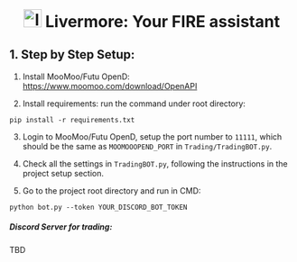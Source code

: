 
<h1 align="center" style="margin: 0 auto 0 auto;"> 
   <img width="32" src="https://lookatwallstreet.notion.site/image/https%3A%2F%2Fprod-files-secure.s3.us-west-2.amazonaws.com%2F0472a71b-02f2-43f2-b650-2ae94ae1fb5b%2Fc0e93390-aca9-4f7a-8b36-8a66ec8d925f%2F%25E5%25BE%25AE%25E4%25BF%25A1%25E6%2588%25AA%25E5%259B%25BE_20240930173619.png?table=block&id=1296853c-146c-8096-bb90-d38181edfea5&spaceId=0472a71b-02f2-43f2-b650-2ae94ae1fb5b&width=600&userId=&cache=v2" alt="logo" >  
   Livermore: Your FIRE assistant
</h1>

## 1. Step by Step Setup:
1. Install MooMoo/Futu OpenD: https://www.moomoo.com/download/OpenAPI
   
2. Install requirements: run the command under root directory:
```
pip install -r requirements.txt
```
3. Login to MooMoo/Futu OpenD, setup the port number to `11111`, which should be the same as `MOOMOOOPEND_PORT` in `Trading/TradingBOT.py`.

4. Check all the settings in `TradingBOT.py`, following the instructions in the project setup section.

5. Go to the project root directory and run in CMD:
```
python bot.py --token YOUR_DISCORD_BOT_TOKEN
```



##### Discord Server for trading:
TBD



